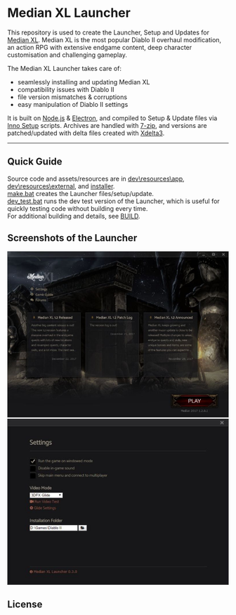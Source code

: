 # Median XL Launcher

This repository is used to create the Launcher, Setup and Updates for [Median XL](https://www.median-xl.com/). Median XL is the most popular Diablo II overhaul modification, an action RPG with extensive endgame content, deep character customisation and challenging gameplay.

The Median XL Launcher takes care of:
* seamlessly installing and updating Median XL
* compatibility issues with Diablo II
* file version mismatches & corruptions
* easy manipulation of Diablo II settings

It is built on [Node.js](https://nodejs.org/) & [Electron](https://electronjs.org/), and compiled to Setup & Update files via [Inno Setup](http://www.jrsoftware.org/isinfo.php) scripts. Archives are handled with [7-zip](https://www.7-zip.org/), and versions are patched/updated with delta files created with [Xdelta3](http://xdelta.org/).

____

## Quick Guide

Source code and assets/resources are in [dev\resources\app](dev\resources\app), [dev\resources\external](dev\resources\external), and [installer](installer).  
[make.bat](make.bat) creates the Launcher files/setup/update.  
[dev_test.bat](dev_test.bat) runs the dev test version of the Launcher, which is useful for quickly testing code without building every time.  
For additional building and details, see [BUILD](BUILD.md).

## Screenshots of the Launcher
![Median XL Launcher window screenshot](Screenshot.jpg "Median XL Launcher window screenshot")  
![Median XL Launcher settings window screenshot](Screenshot2.jpg "Median XL Launcher settings window screenshot")

## License